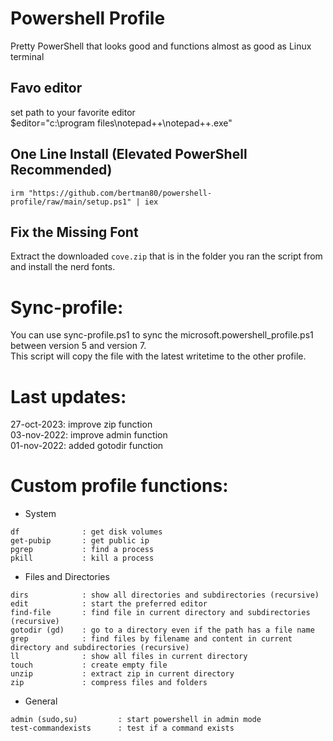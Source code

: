 # Powershell Profile
Pretty PowerShell that looks good and functions almost as good as Linux terminal 

## Favo editor
set path to your favorite editor<br>
$editor="c:\program files\notepad++\notepad++.exe"

## One Line Install (Elevated PowerShell Recommended)

```
irm "https://github.com/bertman80/powershell-profile/raw/main/setup.ps1" | iex
```

## Fix the Missing Font
Extract the downloaded `cove.zip` that is in the folder you ran the script from and install the nerd fonts. 

# Sync-profile:
You can use sync-profile.ps1 to sync the microsoft.powershell_profile.ps1 between version 5 and version 7.<br>
This script will copy the file with the latest writetime to the other profile.


# Last updates:
27-oct-2023: improve zip function <br>
03-nov-2022: improve admin function <br>
01-nov-2022: added gotodir function <br>

# Custom profile functions:
* System
```
df              : get disk volumes
get-pubip       : get public ip
pgrep           : find a process
pkill           : kill a process
```
* Files and Directories
```
dirs            : show all directories and subdirectories (recursive)
edit            : start the preferred editor
find-file       : find file in current directory and subdirectories (recursive)
gotodir (gd)    : go to a directory even if the path has a file name
grep            : find files by filename and content in current directory and subdirectories (recursive)
ll              : show all files in current directory
touch           : create empty file
unzip           : extract zip in current directory
zip             : compress files and folders
```
* General
```
admin (sudo,su)         : start powershell in admin mode
test-commandexists      : test if a command exists
```
